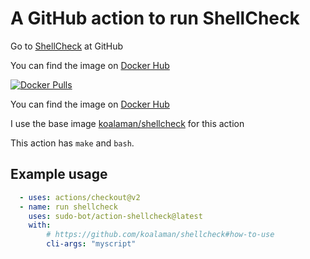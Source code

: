 # A GitHub action to run ShellCheck

Go to [ShellCheck](https://github.com/koalaman/shellcheck#readme) at GitHub

You can find the image on [Docker Hub](https://hub.docker.com/r/botsudo/action-doctum)

[![Docker Pulls](https://img.shields.io/docker/pulls/botsudo/action-shellcheck.svg)](https://hub.docker.com/r/botsudo/action-shellcheck)

You can find the image on [Docker Hub](https://hub.docker.com/r/botsudo/action-shellcheck)

I use the base image [koalaman/shellcheck](https://hub.docker.com/r/koalaman/shellcheck) for this action

This action has `make` and `bash`.

## Example usage

```yml
  - uses: actions/checkout@v2
  - name: run shellcheck
    uses: sudo-bot/action-shellcheck@latest
    with:
        # https://github.com/koalaman/shellcheck#how-to-use
        cli-args: "myscript"
```

